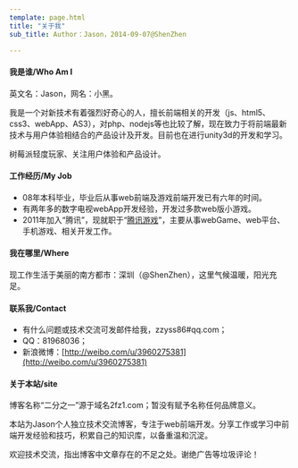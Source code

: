 ```yaml
---
template: page.html
title: "关于我"
sub_title: Author：Jason，2014-09-07@ShenZhen

---
```


#### 我是谁/Who Am I

英文名：Jason，网名：小黑。

我是一个对新技术有着强烈好奇心的人，擅长前端相关的开发（js、html5、css3、webApp、AS3），对php、nodejs等也比较了解，现在致力于将前端最新技术与用户体验相结合的产品设计及开发。目前也在进行unity3d的开发和学习。

树莓派轻度玩家、关注用户体验和产品设计。


#### 工作经历/My Job

-  08年本科毕业，毕业后从事web前端及游戏前端开发已有六年的时间。
-  有两年多的数字电视webApp开发经验，开发过多款web版小游戏。
-  2011年加入“腾讯”，现就职于“[腾讯游戏](http://game.qq.com/)”，主要从事webGame、web平台、手机游戏、相关开发工作。


#### 我在哪里/Where

现工作生活于美丽的南方都市：深圳（@ShenZhen），这里气候温暖，阳光充足。


#### 联系我/Contact

-  有什么问题或技术交流可发邮件给我，zzyss86#qq.com；
-  QQ：81968036；
-  新浪微博：[http://weibo.com/u/3960275381](http://weibo.com/u/3960275381)


#### 关于本站/site

博客名称“二分之一”源于域名2fz1.com；暂没有赋予名称任何品牌意义。

本站为Jason个人独立技术交流博客，专注于web前端开发。分享工作或学习中前端开发经验和技巧，积累自己的知识库，以备重温和沉淀。

欢迎技术交流，指出博客中文章存在的不足之处。谢绝广告等垃圾评论！

